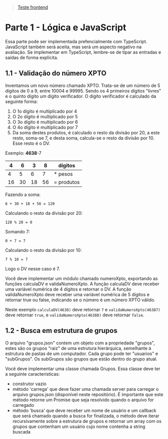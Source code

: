 > [Teste frontend](readme.md)

# Parte 1 - Lógica e JavaScript

Essa parte pode ser implementada prefencialmente com TypeScript. JavaScript também será aceita, mas será um aspecto negativo na avaliação. Se implementar em TypeScript, lembre-se de tipar as entradas e saídas de forma explícita.

## 1.1 - Validação do número XPTO

Inventamos um novo número chamado XPTO. Trata-se de um número de 5 dígitos de 0 a 9, entre 10004 e 99995. Sendo os 4 primeiros dígitos "livres" e o quinto dígito um dígito verificador. O dígito verificador é calculado da seguinte forma:

1) O 1o dígito é multiplicado por 4
2) O 2o dígito é multiplicado por 5
3) O 3o dígito é multiplicado por 6
4) O 4o dígito é multiplicado por 7
5) Da soma destes produtos, é calculado o resto da divisão por 20, a este resto, soma-se 7, e desta soma, calcula-se o resto da divisão por 10. Esse resto é o DV.

Exemplo:
**4638**-7

| 4 | 6 | 3 | 8 |dígitos|
|---|---|---|---|----|
| 4 | 5 | 6 | 7 | * pesos|
|16|30|18|56| = produtos|

Fazendo a soma:

```
6 + 30 + 18 + 56 = 120
```

Calculando o resto da divisão por 20:

```
120 % 20 = 0
```

Somando 7:

```
0 + 7 = 7
```

Calculando o resto da divisão por 10:

```
7 % 10 = 7
```

Logo o DV nesse caso é 7.

Você deve implementar um módulo chamado numeroXpto, exportando as funções calculaDV e validaNumeroXpto. A função calculaDV deve receber uma variável numérica de 4 dígitos e retornar o DV. A função validaNumeroXpto deve receber uma variável numérica de 5 dígitos e retornar true ou false, indicando se o número é um número XPTO válido.

Neste exemplo `calculaDV(4638)` deve retornar `7` e `validaNumeroXpto(46387)` deve retornar `true`, e `validaNumeroXpto(46388)` deve retornar `false`.

## 1.2 - Busca em estrutura de grupos

O arquivo "grupos.json" contem um objeto com a propriedade "grupos", estes são os grupos "raiz" de uma estrutura hierárquica, semelhante à estrutura de pastas de um computador. Cada grupo pode ter "usuarios" e "subGrupos". Os subGrupos são grupos que estão dentro do grupo atual.

Você deve implementar uma classe chamada Grupos. Essa classe deve ter a seguinte características:

- construtor vazio
- método 'carrega' que deve fazer uma chamada server para carregar o arquivo grupos.json (disponível neste repositório). É importante que este método retorne um Promise que seja resolvido quando o arquivo for carregado
- método 'busca' que deve receber um nome de usuário e um callback que será chamado quando a busca for finalizada, o método deve iterar recursivamente sobre a estrutura de grupos e retornar um array com os grupos que contenham um usuário cujo nome contenha a string buscada
